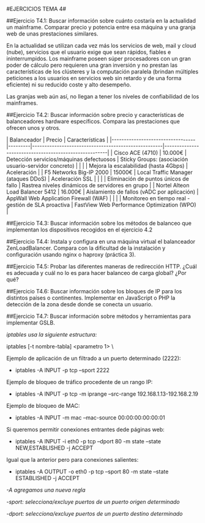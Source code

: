 #EJERCICIOS TEMA 4#

##Ejercicio T4.1: Buscar información sobre cuánto costaría en la actualidad un mainframe. Comparar precio y potencia entre esa máquina y una granja web de unas prestaciones similares.

En la actualidad se utilizan cada vez más los servicios de web, mail y cloud (nube), servicios que el usuario exige que sean rápidos, fiables e ininterrumpidos.
Los mainframe poseen súper procesadores con un gran poder de cálculo pero requieren una gran inversión y no prestan las características de los clústeres y la computación paralela (brindan múltiples peticiones a los usuarios en servicios web sin retardo y de una forma eficiente) ni su reducido coste y alto desempeño.

Las granjas web aún así, no llegan a tener los niveles de confiabilidad de los mainframes.

##Ejercicio T4.2: Buscar información sobre precio y características de balanceadores hardware específicos. Compara las prestaciones que ofrecen unos y otros.


| Balanceador                      | Precio  | Características                                                                                             |
|----------------------------------|---------|-----------------------------------------------------|-------------------------------------------------------|
| Cisco ACE (4710)                 | 10.000€ | Detección servicios/máquinas defectuosos            | Sticky Groups: (asociación usuario-servidor concreto) |
|                                  |         | Mejora la escalabilidad (hasta 4Gbps)               | Aceleración                                           |
| F5 Networks Big-IP 2000          | 15000€  | Local Traffic Manager (ataques DDoS)                | Aceleración SSL                                       |
|                                  |         | Eliminación de puntos únicos de fallo               | Rastrea niveles dinámicos de servidores en grupo      |
| Nortel Alteon Load Balancer 5412 | 16.000€ | Aislamiento de fallos (vADC por aplicación)         | AppWall Web Application Firewall (WAF)                |
|                                  |         | Monitoreo en tiempo real - gestión de SLA proactiva | FastView Web Performance Optimization (WPO)           |


##Ejercicio T4.3: Buscar información sobre los métodos de balanceo que implementan los dispositivos recogidos en el ejercicio 4.2



##Ejercicio T4.4: Instala y configura en una máquina virtual el balanceador ZenLoadBalancer. Compara con la dificultad de la instalación y configuración usando nginx o haproxy (práctica 3).


##Ejercicio T4.5: Probar las diferentes maneras de redirección HTTP. ¿Cuál es adecuada y cuál no lo es para hacer balanceo de carga global? ¿Por qué?



##Ejercicio T4.6: Buscar información sobre los bloques de IP para los distintos países o continentes. Implementar en JavaScript o PHP la detección de la zona desde donde se conecta un usuario.



##Ejercicio T4.7: Buscar información sobre métodos y herramientas para implementar GSLB.











*iptables usa la siguiente estructura:*

iptables [-t nombre-tabla] <comando> <nombre-cadena> <parametro 1> \ <opcion1>

Ejemplo de aplicación de un filtrado a un puerto determinado (2222):
- iptables -A INPUT -p tcp –sport 2222

Ejemplo de bloqueo de tráfico procedente de un rango IP:
- iptables -A INPUT -p tcp -m iprange –src-range 192.168.1.13-192.168.2.19

Ejemplo de bloqueo de MAC:
- iptables -A INPUT -m mac –mac-source 00:00:00:00:00:01

Si queremos permitir conexiones entrantes dede páginas web:
- iptables -A INPUT -i eth0 -p tcp –dport 80 -m state –state NEW,ESTABLISHED -j ACCEPT

Igual que la anterior pero para conexiones salientes:
- iptables -A OUTPUT -o eth0 -p tcp –sport 80 -m state –state ESTABLISHED -j ACCEPT

*-A agregamos una nueva regla*

*-sport: selecciona/excluye puertos de un puerto origen determinado*

*-dport: selecciona/excluye puertos de un puerto destino determinado*
